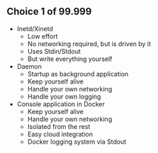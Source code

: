 ## Choice 1 of 99.999

* Inetd/Xinetd <!-- .element: class="fragment" -->
  - Low effort <!-- .element: class="fragment" -->
  - No networking required, but is driven by it <!-- .element: class="fragment" -->
  - Uses Stdin/Stdout <!-- .element: class="fragment" -->
  - But write everything yourself <!-- .element: class="fragment" -->
* Daemon <!-- .element: class="fragment" -->
  - Startup as background application <!-- .element: class="fragment" -->
  - Keep yourself alive <!-- .element: class="fragment" -->
  - Handle your own networking <!-- .element: class="fragment" -->
  - Handle your own logging <!-- .element: class="fragment" -->
* Console application in Docker <!-- .element: class="fragment" -->
  - Keep yourself alive <!-- .element: class="fragment" -->
  - Handle your own networking <!-- .element: class="fragment" -->
  - Isolated from the rest <!-- .element: class="fragment" -->
  - Easy cloud integration <!-- .element: class="fragment" -->
  - Docker logging system via Stdout <!-- .element: class="fragment" -->
